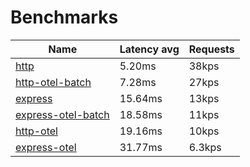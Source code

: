 <!-- README.md is generated from README.ecr, do not edit -->

# Benchmarks

| Name                          |  Latency avg      | Requests      |
| ----------------------------  |  ---------------- | ------------- |
| [http](https://nodejs.org/api/http.html) | 5.20ms | 38kps |
| [http-otel-batch](https://nodejs.org/api/http.html) | 7.28ms | 27kps |
| [express](https://github.com/expressjs/express) | 15.64ms | 13kps |
| [express-otel-batch](https://github.com/expressjs/express) | 18.58ms | 11kps |
| [http-otel](https://nodejs.org/api/http.html) | 19.16ms | 10kps |
| [express-otel](https://github.com/expressjs/express) | 31.77ms | 6.3kps |

